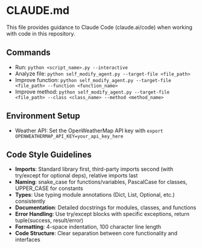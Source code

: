 # CLAUDE.md

This file provides guidance to Claude Code (claude.ai/code) when working with code in this repository.

## Commands
- Run: `python <script_name>.py --interactive`
- Analyze file: `python self_modify_agent.py --target-file <file_path>`
- Improve function: `python self_modify_agent.py --target-file <file_path> --function <function_name>`
- Improve method: `python self_modify_agent.py --target-file <file_path> --class <class_name> --method <method_name>`

## Environment Setup
- Weather API: Set the OpenWeatherMap API key with `export OPENWEATHERMAP_API_KEY=your_api_key_here`

## Code Style Guidelines
- **Imports**: Standard library first, third-party imports second (with try/except for optional deps), relative imports last
- **Naming**: snake_case for functions/variables, PascalCase for classes, UPPER_CASE for constants
- **Types**: Use typing module annotations (Dict, List, Optional, etc.) consistently
- **Documentation**: Detailed docstrings for modules, classes, and functions
- **Error Handling**: Use try/except blocks with specific exceptions, return tuple(success, result/error)
- **Formatting**: 4-space indentation, 100 character line length
- **Code Structure**: Clear separation between core functionality and interfaces